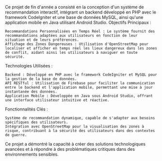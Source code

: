 Ce projet de fin d'année a consisté en la conception d'un système de recommandation interactif, intégrant un backend développé en PHP avec le framework CodeIgniter et une base de données MySQL, ainsi qu'une application mobile en Java utilisant Android Studio.
Objectifs Principaux :

    Recommandations Personnalisées en Temps Réel : Le système fournit des recommandations adaptées aux utilisateurs en fonction de leur situation et de leurs préférences.
    Affichage des Zones Dangereuses : Utilisation d'OpenStreetMap pour localiser et afficher en temps réel les lieux dangereux dans les zones de conflit, aidant ainsi les utilisateurs à naviguer en toute sécurité.

Technologies Utilisées :

    Backend : Développé en PHP avec le framework CodeIgniter et MySQL pour la gestion de la base de données.
    API RESTful : Utilisation de Firebase pour faciliter la communication entre le backend et l'application mobile, permettant une mise à jour instantanée des données.
    Application Mobile : Développée en Java sous Android Studio, offrant une interface utilisateur intuitive et réactive.

Fonctionnalités Clés :

    Système de recommandation dynamique, capable de s'adapter aux besoins spécifiques des utilisateurs.
    Intégration avec OpenStreetMap pour la visualisation des zones à risque, contribuant à la sécurité des utilisateurs dans des contextes de guerre.

Ce projet a démontré la capacité à créer des solutions technologiques avancées et à répondre à des problématiques critiques dans des environnements sensibles.
